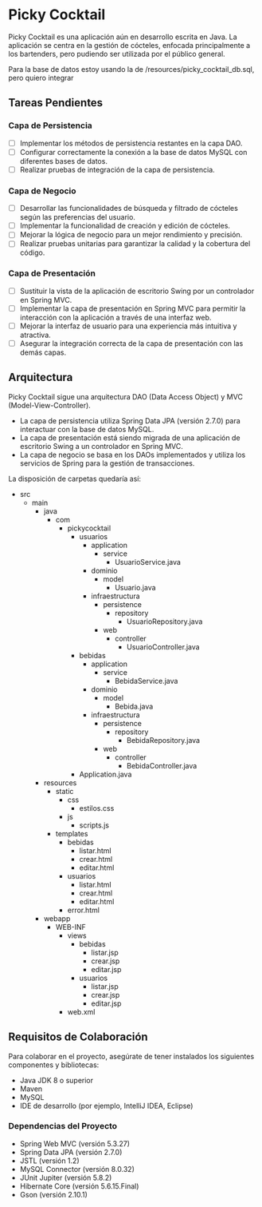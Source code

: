# Picky Cocktail

Picky Cocktail es una aplicación aún en desarrollo escrita en Java.
La aplicación se centra en la gestión de cócteles, enfocada principalmente a los bartenders, pero pudiendo ser utilizada por el público general.

Para la base de datos estoy usando la de /resources/picky_cocktail_db.sql, pero quiero integrar 

## Tareas Pendientes

### Capa de Persistencia
- [ ] Implementar los métodos de persistencia restantes en la capa DAO.
- [ ] Configurar correctamente la conexión a la base de datos MySQL con diferentes bases de datos.
- [ ] Realizar pruebas de integración de la capa de persistencia.

### Capa de Negocio
- [ ] Desarrollar las funcionalidades de búsqueda y filtrado de cócteles según las preferencias del usuario.
- [ ] Implementar la funcionalidad de creación y edición de cócteles.
- [ ] Mejorar la lógica de negocio para un mejor rendimiento y precisión.
- [ ] Realizar pruebas unitarias para garantizar la calidad y la cobertura del código.

### Capa de Presentación
- [ ] Sustituir la vista de la aplicación de escritorio Swing por un controlador en Spring MVC.
- [ ] Implementar la capa de presentación en Spring MVC para permitir la interacción con la aplicación a través de una interfaz web.
- [ ] Mejorar la interfaz de usuario para una experiencia más intuitiva y atractiva.
- [ ] Asegurar la integración correcta de la capa de presentación con las demás capas.

## Arquitectura

Picky Cocktail sigue una arquitectura DAO (Data Access Object) y MVC (Model-View-Controller).

- La capa de persistencia utiliza Spring Data JPA (versión 2.7.0) para interactuar con la base de datos MySQL.
- La capa de presentación está siendo migrada de una aplicación de escritorio Swing a un controlador en Spring MVC.
- La capa de negocio se basa en los DAOs implementados y utiliza los servicios de Spring para la gestión de transacciones.

La disposición de carpetas quedaría así:

- src
  - main
    - java
      - com
        - pickycocktail
          - usuarios
            - application
              - service
                - UsuarioService.java
            - dominio
              - model
                - Usuario.java
            - infraestructura
              - persistence
                - repository
                  - UsuarioRepository.java
              - web
                - controller
                  - UsuarioController.java
          - bebidas
            - application
              - service
                - BebidaService.java
            - dominio
              - model
                - Bebida.java
            - infraestructura
              - persistence
                - repository
                  - BebidaRepository.java
              - web
                - controller
                  - BebidaController.java
          - Application.java
    - resources
      - static
        - css
          - estilos.css
        - js
          - scripts.js
      - templates
        - bebidas
          - listar.html
          - crear.html
          - editar.html
        - usuarios
          - listar.html
          - crear.html
          - editar.html
        - error.html
    - webapp
      - WEB-INF
        - views
          - bebidas
            - listar.jsp
            - crear.jsp
            - editar.jsp
          - usuarios
            - listar.jsp
            - crear.jsp
            - editar.jsp
        - web.xml



## Requisitos de Colaboración

Para colaborar en el proyecto, asegúrate de tener instalados los siguientes componentes y bibliotecas:

- Java JDK 8 o superior
- Maven
- MySQL
- IDE de desarrollo (por ejemplo, IntelliJ IDEA, Eclipse)

### Dependencias del Proyecto

- Spring Web MVC (versión 5.3.27)
- Spring Data JPA (versión 2.7.0)
- JSTL (versión 1.2)
- MySQL Connector (versión 8.0.32)
- JUnit Jupiter (versión 5.8.2)
- Hibernate Core (versión 5.6.15.Final)
- Gson (versión 2.10.1)

